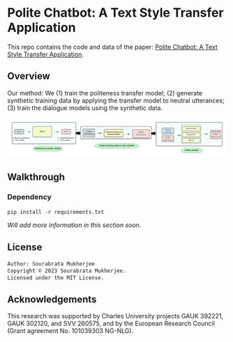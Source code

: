 # Polite Chatbot: A Text Style Transfer Application

This repo contains the code and data of the paper: [Polite Chatbot: A Text Style Transfer Application]().

## Overview

Our method: We (1) train the politeness transfer model; (2) generate synthetic training data by applying the transfer model to neutral utterances; (3) train the dialogue models using the synthetic data.


<p align="left">
  <img src="image/Polite_Chatbot_Arch.png"/>
</p>

## Walkthrough

### Dependency

    pip install -r requirements.txt

*Will add more information in this section soon.*

## License

    Author: Sourabrata Mukherjee
    Copyright © 2023 Sourabrata Mukherjee.
    Licensed under the MIT License.

## Acknowledgements

This research was supported by Charles University projects GAUK 392221, GAUK 302120, and SVV 260575, and by the European Research Council (Grant agreement No. 101039303 NG-NLG).
